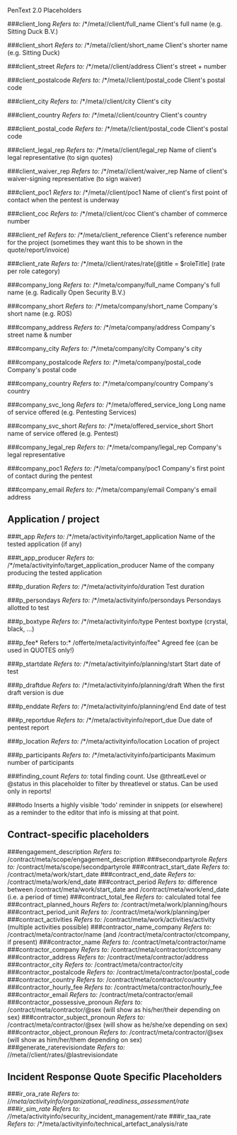 PenText 2.0 Placeholders

###client_long
*Refers to:* /*/meta//client/full_name
Client's full name (e.g. Sitting Duck B.V.)

###client_short
*Refers to:* /*/meta//client/short_name
Client's shorter name (e.g. Sitting Duck)

###client_street
*Refers to:* /*/meta//client/address
Client's street + number

###client_postalcode
*Refers to:* /*/meta//client/postal_code
Client's postal code

###client_city
*Refers to:* /*/meta//client/city
Client's city

###client_country
*Refers to:* /*/meta//client/country
Client's country

###client_postal_code
*Refers to:* /*/meta//client/postal_code
Client's postal code

###client_legal_rep
*Refers to:* /*/meta//client/legal_rep
Name of client's legal representative (to sign quotes)

###client_waiver_rep
*Refers to:* /*/meta//client/waiver_rep
Name of client's waiver-signing representative (to sign waiver)

###client_poc1
*Refers to:* /*/meta//client/poc1
Name of client's first point of contact when the pentest is underway

###client_coc
*Refers to:* /*/meta//client/coc
Client's chamber of commerce number

###client_ref
*Refers to:* /*/meta/client_reference
Client's reference number for the project (sometimes they want this to be shown in the quote/report/invoice)

###client_rate
*Refers to:* /*/meta//client/rates/rate[@title = $roleTitle] (rate per role category)

###company_long
*Refers to:* /*/meta/company/full_name
Company's full name (e.g. Radically Open Security B.V.)

###company_short
*Refers to:* /*/meta/company/short_name
Company's short name (e.g. ROS)

###company_address
*Refers to:* /*/meta/company/address
Company's street name & number

###company_city
*Refers to:* /*/meta/company/city
Company's city

###company_postalcode
*Refers to:* /*/meta/company/postal_code
Company's postal code

###company_country
*Refers to:* /*/meta/company/country
Company's country

###company_svc_long
*Refers to:* /*/meta/offered_service_long
Long name of service offered (e.g. Pentesting Services)

###company_svc_short
*Refers to:* /*/meta/offered_service_short
Short name of service offered (e.g. Pentest)

###company_legal_rep
*Refers to:* /*/meta/company/legal_rep
Company's legal representative

###company_poc1
*Refers to:* /*/meta/company/poc1
Company's first point of contact during the pentest

###company_email
*Refers to:* /*/meta/company/email
Company's email address

## Application / project

###t_app
*Refers to:* /*/meta/activityinfo/target_application
Name of the tested application (if any)

###t_app_producer
*Refers to:* /*/meta/activityinfo/target_application_producer
Name of the company producing the tested application

###p_duration
*Refers to:* /*/meta/activityinfo/duration
Test duration

###p_persondays
*Refers to:* /*/meta/activityinfo/persondays
Persondays allotted to test

###p_boxtype
*Refers to:* /*/meta/activityinfo/type
Pentest boxtype (crystal, black, ...)

###p_fee*
Refers to:* /offerte/meta/activityinfo/fee"
Agreed fee (can be used in QUOTES only!)

###p_startdate
*Refers to:* /*/meta/activityinfo/planning/start
Start date of test

###p_draftdue
*Refers to:* /*/meta/activityinfo/planning/draft
When the first draft version is due

###p_enddate
*Refers to:* /*/meta/activityinfo/planning/end
End date of test

###p_reportdue
*Refers to:* /*/meta/activityinfo/report_due
Due date of pentest report

###p_location
*Refers to:* /*/meta/activityinfo/location
Location of project

###p_participants
*Refers to:* /*/meta/activityinfo/participants
Maximum number of participants

###finding_count
*Refers to:* total finding count. Use @threatLevel or @status in this placeholder to filter by threatlevel or status. Can be used only in reports!

###todo
Inserts a highly visible 'todo' reminder in snippets (or elsewhere) as a reminder to the editor that info is missing at that point.


## Contract-specific placeholders
###engagement_description
*Refers to:* /contract/meta/scope/engagement_description
###secondpartyrole
*Refers to:* /contract/meta/scope/secondpartyrole
###contract_start_date
*Refers to:* /contract/meta/work/start_date
###contract_end_date
*Refers to:* /contract/meta/work/end_date
###contract_period
*Refers to:* difference between /contract/meta/work/start_date and /contract/meta/work/end_date (i.e. a period of time)
###contract_total_fee
*Refers to:* calculated total fee
###contract_planned_hours
*Refers to:* /contract/meta/work/planning/hours
###contract_period_unit
*Refers to:* /contract/meta/work/planning/per
###contract_activities
*Refers to:* /contract/meta/work/activities/activity (multiple activities possible)
###contractor_name_company
*Refers to:* /contract/meta/contractor/name (and /contract/meta/contractor/ctcompany, if present)
###contractor_name
*Refers to:* /contract/meta/contractor/name
###contractor_company
*Refers to:* /contract/meta/contractor/ctcompany
###contractor_address
*Refers to:* /contract/meta/contractor/address
###contractor_city
*Refers to:* /contract/meta/contractor/city
###contractor_postalcode
*Refers to:* /contract/meta/contractor/postal_code
###contractor_country
*Refers to:* /contract/meta/contractor/country
###contractor_hourly_fee
*Refers to:* /contract/meta/contractor/hourly_fee
###contractor_email
*Refers to:* /contract/meta/contractor/email
###contractor_possessive_pronoun
*Refers to:* /contract/meta/contractor/@sex (will show as his/her/their depending on sex)
###contractor_subject_pronoun
*Refers to:* /contract/meta/contractor/@sex (will show as he/she/xe depending on sex)
###contractor_object_pronoun
*Refers to:* /contract/meta/contractor/@sex (will show as him/her/them depending on sex)
###generate_raterevisiondate
*Refers to:* //meta//client/rates/@lastrevisiondate

## Incident Response Quote Specific Placeholders
###ir_ora_rate
*Refers to:* /*/meta/activityinfo/organizational_readiness_assessment/rate
###ir_sim_rate
*Refers to:* /*/meta/activityinfo/security_incident_management/rate
###ir_taa_rate
*Refers to:* /*/meta/activityinfo/technical_artefact_analysis/rate
